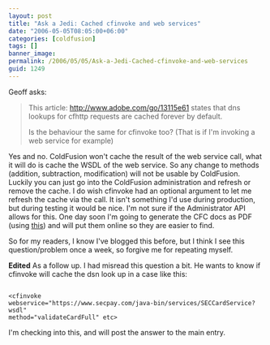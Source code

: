 ```yaml
---
layout: post
title: "Ask a Jedi: Cached cfinvoke and web services"
date: "2006-05-05T08:05:00+06:00"
categories: [coldfusion]
tags: []
banner_image: 
permalink: /2006/05/05/Ask-a-Jedi-Cached-cfinvoke-and-web-services
guid: 1249
---
```


Geoff asks:

<blockquote>
This article: <a href="http://www.adobe.com/go/13115e61">http://www.adobe.com/go/13115e61</a> 
states that dns lookups for cfhttp requests are cached forever by default.

Is the behaviour the same for cfinvoke too?
(That is if I'm invoking a web service for example)
</blockquote>
<!--more-->
Yes and no. ColdFusion won't cache the result of the web service call, what it will do is cache the WSDL of the web service. So any change to methods (addition, subtraction, modification) will not be usable by ColdFusion. Luckily you can just go into the ColdFusion administration and refresh or remove the cache. I do wish cfinvoke had an optional argument to let me refresh the cache via the call. It isn't something I'd use during production, but during testing it would be nice. I'm not sure if the Administrator API allows for this. One day soon I'm going to generate the CFC docs as PDF (using <a href="http://www.cflib.org/udf.cfm?ID=1332">this</a>) and will put them online so they are easier to find. 

So for my readers, I know I've blogged this before, but I think I see this question/problem once a week, so forgive me for repeating myself.

<b>Edited</b> As a follow up. I had misread this question a bit. He wants to know if cfinvoke will cache the dsn look up in a case like this:

<code>
&lt;cfinvoke
webservice="https://www.secpay.com/java-bin/services/SECCardService?wsdl"
method="validateCardFull" etc&gt;
</code>

I'm checking into this, and will post the answer to the main entry.